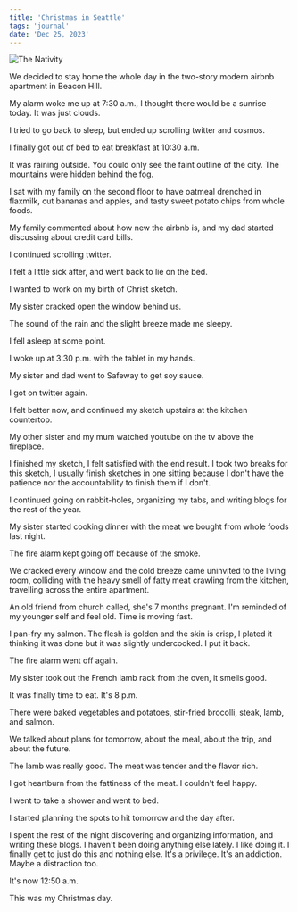 ```yaml
---
title: 'Christmas in Seattle'
tags: 'journal'
date: 'Dec 25, 2023'
---
```


![The Nativity](/images/christ.png)

We decided to stay home the whole day in the two-story modern airbnb apartment in Beacon Hill.

My alarm woke me up at 7:30 a.m., I thought there would be a sunrise today. It was just clouds.

I tried to go back to sleep, but ended up scrolling twitter and cosmos.

I finally got out of bed to eat breakfast at 10:30 a.m.

It was raining outside. You could only see the faint outline of the city. The mountains were hidden behind the fog.

I sat with my family on the second floor to have oatmeal drenched in flaxmilk, cut bananas and apples, and tasty sweet potato chips from whole foods.

My family commented about how new the airbnb is, and my dad started discussing about credit card bills.

I continued scrolling twitter.

I felt a little sick after, and went back to lie on the bed.

I wanted to work on my birth of Christ sketch.

My sister cracked open the window behind us.

The sound of the rain and the slight breeze made me sleepy.

I fell asleep at some point.

I woke up at 3:30 p.m. with the tablet in my hands.

My sister and dad went to Safeway to get soy sauce.

I got on twitter again.

I felt better now, and continued my sketch upstairs at the kitchen countertop.

My other sister and my mum watched youtube on the tv above the fireplace.

I finished my sketch, I felt satisfied with the end result. I took two breaks for this sketch, I usually finish sketches in one sitting because I don't have the patience nor the accountability to finish them if I don't.

I continued going on rabbit-holes, organizing my tabs, and writing blogs for the rest of the year.

My sister started cooking dinner with the meat we bought from whole foods last night.

The fire alarm kept going off because of the smoke.

We cracked every window and the cold breeze came uninvited to the living room, colliding with the heavy smell of fatty meat crawling from the kitchen, travelling across the entire apartment.

An old friend from church called, she's 7 months pregnant. I'm reminded of my younger self and feel old. Time is moving fast.

I pan-fry my salmon. The flesh is golden and the skin is crisp, I plated it thinking it was done but it was slightly undercooked. I put it back.

The fire alarm went off again.

My sister took out the French lamb rack from the oven, it smells good.

It was finally time to eat. It's 8 p.m.

There were baked vegetables and potatoes, stir-fried brocolli, steak, lamb, and salmon.

We talked about plans for tomorrow, about the meal, about the trip, and about the future.

The lamb was really good. The meat was tender and the flavor rich.

I got heartburn from the fattiness of the meat. I couldn't feel happy.

I went to take a shower and went to bed.

I started planning the spots to hit tomorrow and the day after.

I spent the rest of the night discovering and organizing information, and writing these blogs. I haven't been doing anything else lately. I like doing it. I finally get to just do this and nothing else. It's a privilege. It's an addiction. Maybe a distraction too.

It's now 12:50 a.m.

This was my Christmas day.

